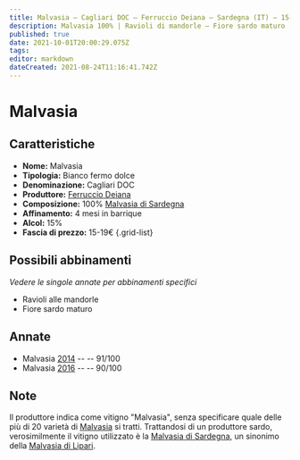 ```yaml
---
title: Malvasia – Cagliari DOC – Ferruccio Deiana – Sardegna (IT) – 15-19€ – 4★-5★
description: Malvasia 100% | Ravioli di mandorle – Fiore sardo maturo
published: true
date: 2021-10-01T20:00:29.075Z
tags: 
editor: markdown
dateCreated: 2021-08-24T11:16:41.742Z
---
```


# Malvasia

## Caratteristiche
- **Nome:** Malvasia 
- **Tipologia:** Bianco fermo dolce
- **Denominazione:** Cagliari DOC
- **Produttore:** [Ferruccio Deiana](/produttori/Italia/Sardegna/Ferruccio-Deiana) 
- **Composizione:** 100% [Malvasia di Sardegna](/vitigni/Italia/malvasia-di-sardegna)
- **Affinamento:** 4 mesi in barrique 
- **Alcol:** 15%
- **Fascia di prezzo:** 15-19€
{.grid-list}

## Possibili abbinamenti
*Vedere le singole annate per abbinamenti specifici*

- Ravioli alle mandorle
- Fiore sardo maturo

## Annate
- Malvasia [2014](vini/Italia/Sardegna/Ferruccio-Deiana/Malvasia/2014) -- <span class="star-5"></span> -- 91/100
- Malvasia [2016](vini/Italia/Sardegna/Ferruccio-Deiana/Malvasia/2016) -- <span class="star-4"></span> -- 90/100

## Note
Il produttore indica come vitigno "Malvasia", senza specificare quale delle più di 20 varietà di [Malvasia](/vitigni/Italia/malvasia) si tratti. Trattandosi di un produttore sardo, verosimilmente il vitigno utilizzato è la [Malvasia di Sardegna](/vitigni/Italia/malvasia-di-sardegna), un sinonimo della [Malvasia di Lipari](/vitigni/Italia/malvasia-di-lipari).

